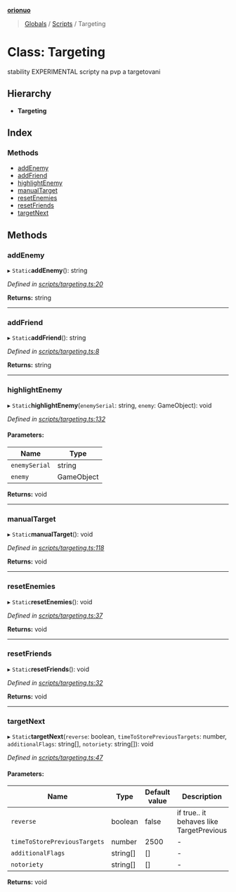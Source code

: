 **[orionuo](../README.md)**

> [Globals](../globals.md) / [Scripts](../modules/scripts.md) / Targeting

# Class: Targeting

stability EXPERIMENTAL
scripty na pvp a targetovani

## Hierarchy

* **Targeting**

## Index

### Methods

* [addEnemy](scripts.targeting.md#addenemy)
* [addFriend](scripts.targeting.md#addfriend)
* [highlightEnemy](scripts.targeting.md#highlightenemy)
* [manualTarget](scripts.targeting.md#manualtarget)
* [resetEnemies](scripts.targeting.md#resetenemies)
* [resetFriends](scripts.targeting.md#resetfriends)
* [targetNext](scripts.targeting.md#targetnext)

## Methods

### addEnemy

▸ `Static`**addEnemy**(): string

*Defined in [scripts/targeting.ts:20](https://github.com/msviha/orionuo/blob/4924a24/src/scripts/targeting.ts#L20)*

**Returns:** string

___

### addFriend

▸ `Static`**addFriend**(): string

*Defined in [scripts/targeting.ts:8](https://github.com/msviha/orionuo/blob/4924a24/src/scripts/targeting.ts#L8)*

**Returns:** string

___

### highlightEnemy

▸ `Static`**highlightEnemy**(`enemySerial`: string, `enemy`: GameObject): void

*Defined in [scripts/targeting.ts:132](https://github.com/msviha/orionuo/blob/4924a24/src/scripts/targeting.ts#L132)*

#### Parameters:

Name | Type |
------ | ------ |
`enemySerial` | string |
`enemy` | GameObject |

**Returns:** void

___

### manualTarget

▸ `Static`**manualTarget**(): void

*Defined in [scripts/targeting.ts:118](https://github.com/msviha/orionuo/blob/4924a24/src/scripts/targeting.ts#L118)*

**Returns:** void

___

### resetEnemies

▸ `Static`**resetEnemies**(): void

*Defined in [scripts/targeting.ts:37](https://github.com/msviha/orionuo/blob/4924a24/src/scripts/targeting.ts#L37)*

**Returns:** void

___

### resetFriends

▸ `Static`**resetFriends**(): void

*Defined in [scripts/targeting.ts:32](https://github.com/msviha/orionuo/blob/4924a24/src/scripts/targeting.ts#L32)*

**Returns:** void

___

### targetNext

▸ `Static`**targetNext**(`reverse`: boolean, `timeToStorePreviousTargets`: number, `additionalFlags`: string[], `notoriety`: string[]): void

*Defined in [scripts/targeting.ts:47](https://github.com/msviha/orionuo/blob/4924a24/src/scripts/targeting.ts#L47)*

#### Parameters:

Name | Type | Default value | Description |
------ | ------ | ------ | ------ |
`reverse` | boolean | false | if true.. it behaves like TargetPrevious |
`timeToStorePreviousTargets` | number | 2500 | - |
`additionalFlags` | string[] | [] | - |
`notoriety` | string[] | [] | - |

**Returns:** void

